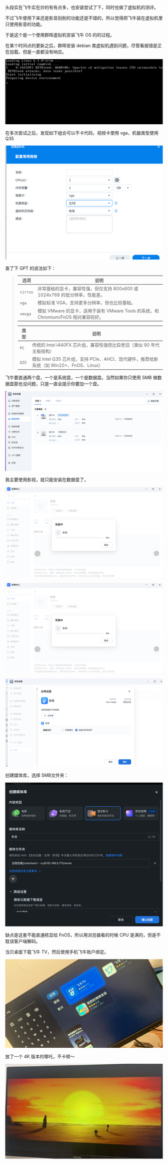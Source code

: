 
头段实在飞牛实在炒的有有点多，也安装尝试了下，同时也做了虚拟机的测评。

不过飞牛使用下来还是影音刮削的功能还是不错的，所以觉得把飞牛装在虚拟机里只使用影音的功能。

于是这个是一个使用群晖虚拟机安装飞牛 OS 的的过程。

在某个时间点的更新之后，群晖安装 debian 类虚拟机遇到问题，尽管看报错是正在加载，但是一直都没有响应。

![image-20250328205942850](https://raw.githubusercontent.com/Xu-Hardy/picgo-imh/master/image-20250328205942850.png)

在多次尝试之后，发现如下组合可以不卡代码，视频卡使用 vga，机器类型使用 Q35

![image-20250328210137030](https://raw.githubusercontent.com/Xu-Hardy/picgo-imh/master/image-20250328210137030.png)

查了下 GPT 的说法如下：

> |选项|说明|
> |---|---|
> |`cirrus`|非常基础的显卡，兼容性强，但仅支持 800x600 或 1024x768 的低分辨率，性能差。|
> |`vga`|模拟标准 VGA，支持更多分辨率，但也比较基础。|
> |`vmvga`|模拟 VMware 的显卡，适用于装有 VMware Tools 的系统，和 Chromium/FnOS 相对兼容较好。|
> 
> |类型|说明|
> |---|---|
> |`PC`|传统的 Intel i440FX 芯片组，兼容性强但比较老旧（类似 90 年代主板结构）|
> |`Q35`|模拟 Intel Q35 芯片组，支持 PCIe、AHCI、现代硬件，推荐给新系统（如 Win10+、FnOS、Linux）|

飞牛要直通两个盘，一个是系统盘，一个是数据盘。当然如果你只使用 SMB 做数据盘那也没问题，只是一直会提示你要加一个盘。

![image-20250328210704523](https://raw.githubusercontent.com/Xu-Hardy/picgo-imh/master/image-20250328210704523.png)

我主要使用影视，就只能安装在数据盘了，

![image-20250328210956758](https://raw.githubusercontent.com/Xu-Hardy/picgo-imh/master/image-20250328210956758.png)

![](https://raw.githubusercontent.com/Xu-Hardy/picgo-imh/master/image-20250328210956758.png)

![image-20250328210843980](https://raw.githubusercontent.com/Xu-Hardy/picgo-imh/master/image-20250328210843980.png)

创建媒体库，选择 SMB文件夹：

![image-20250328210908955](https://raw.githubusercontent.com/Xu-Hardy/picgo-imh/master/image-20250328210908955.png)

缺点是这套不能直通核显给 FnOS，所以用浏览器看的时候 CPU 是满的，但是不耽误客户端解码。

当贝桌面下载飞牛 TV，然后使用手机飞牛账户绑定。

![image-20250328211025340](https://raw.githubusercontent.com/Xu-Hardy/picgo-imh/master/image-20250328211025340.png)

放了一个 4K 版本的哪吒，不卡顿～

![image-20250328211151213](https://raw.githubusercontent.com/Xu-Hardy/picgo-imh/master/image-20250328211151213.png)